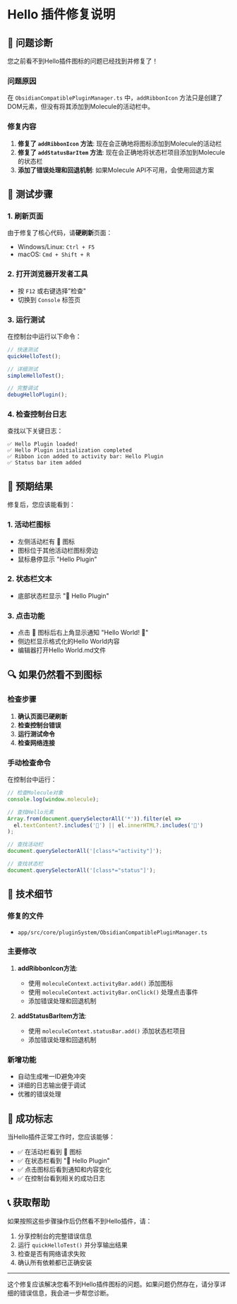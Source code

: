 # Hello 插件修复说明

## 🔧 问题诊断

您之前看不到Hello插件图标的问题已经找到并修复了！

### 问题原因
在 `ObsidianCompatiblePluginManager.ts` 中，`addRibbonIcon` 方法只是创建了DOM元素，但没有将其添加到Molecule的活动栏中。

### 修复内容
1. **修复了 `addRibbonIcon` 方法**: 现在会正确地将图标添加到Molecule的活动栏
2. **修复了 `addStatusBarItem` 方法**: 现在会正确地将状态栏项目添加到Molecule的状态栏
3. **添加了错误处理和回退机制**: 如果Molecule API不可用，会使用回退方案

## 🧪 测试步骤

### 1. 刷新页面
由于修复了核心代码，请**硬刷新**页面：
- Windows/Linux: `Ctrl + F5`
- macOS: `Cmd + Shift + R`

### 2. 打开浏览器开发者工具
- 按 `F12` 或右键选择"检查"
- 切换到 `Console` 标签页

### 3. 运行测试
在控制台中运行以下命令：

```javascript
// 快速测试
quickHelloTest();

// 详细测试
simpleHelloTest();

// 完整调试
debugHelloPlugin();
```

### 4. 检查控制台日志
查找以下关键日志：

```
✅ Hello Plugin loaded!
✅ Hello Plugin initialization completed
✅ Ribbon icon added to activity bar: Hello Plugin
✅ Status bar item added
```

## 🎯 预期结果

修复后，您应该能看到：

### 1. 活动栏图标
- 左侧活动栏有 👋 图标
- 图标位于其他活动栏图标旁边
- 鼠标悬停显示 "Hello Plugin"

### 2. 状态栏文本
- 底部状态栏显示 "👋 Hello Plugin"

### 3. 点击功能
- 点击 👋 图标后右上角显示通知 "Hello World! 👋"
- 侧边栏显示格式化的Hello World内容
- 编辑器打开Hello World.md文件

## 🔍 如果仍然看不到图标

### 检查步骤
1. **确认页面已硬刷新**
2. **检查控制台错误**
3. **运行测试命令**
4. **检查网络连接**

### 手动检查命令
在控制台中运行：

```javascript
// 检查Molecule对象
console.log(window.molecule);

// 查找Hello元素
Array.from(document.querySelectorAll('*')).filter(el => 
  el.textContent?.includes('👋') || el.innerHTML?.includes('👋')
);

// 查找活动栏
document.querySelectorAll('[class*="activity"]');

// 查找状态栏
document.querySelectorAll('[class*="status"]');
```

## 📝 技术细节

### 修复的文件
- `app/src/core/pluginSystem/ObsidianCompatiblePluginManager.ts`

### 主要修改
1. **addRibbonIcon方法**:
   - 使用 `moleculeContext.activityBar.add()` 添加图标
   - 使用 `moleculeContext.activityBar.onClick()` 处理点击事件
   - 添加错误处理和回退机制

2. **addStatusBarItem方法**:
   - 使用 `moleculeContext.statusBar.add()` 添加状态栏项目
   - 添加错误处理和回退机制

### 新增功能
- 自动生成唯一ID避免冲突
- 详细的日志输出便于调试
- 优雅的错误处理

## 🎉 成功标志

当Hello插件正常工作时，您应该能够：

- ✅ 在活动栏看到 👋 图标
- ✅ 在状态栏看到 "👋 Hello Plugin"
- ✅ 点击图标后看到通知和内容变化
- ✅ 在控制台看到相关的成功日志

## 📞 获取帮助

如果按照这些步骤操作后仍然看不到Hello插件，请：

1. 分享控制台的完整错误信息
2. 运行 `quickHelloTest()` 并分享输出结果
3. 检查是否有网络请求失败
4. 确认所有依赖都已正确安装

---

这个修复应该解决您看不到Hello插件图标的问题。如果问题仍然存在，请分享详细的错误信息，我会进一步帮您诊断。
